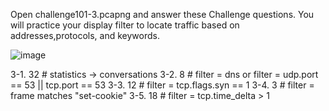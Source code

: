 Open challenge101-3.pcapng and answer these Challenge questions. 
You will practice your display filter to locate traffic based on addresses,protocols, and keywords.

![image](https://user-images.githubusercontent.com/47218880/68698422-75c64880-0546-11ea-8e91-78f8fabb14c0.png)

3-1. 32 # statistics -> conversations
3-2. 8  # filter = dns or filter = udp.port == 53 || tcp.port == 53
3-3. 12 # filter = tcp.flags.syn == 1
3-4. 3  # filter = frame matches "set-cookie"
3-5. 18 # filter = tcp.time_delta > 1